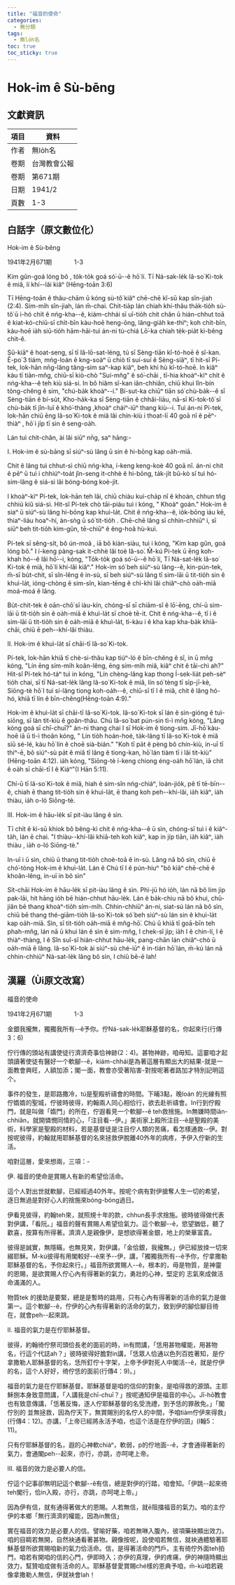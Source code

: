 ```yaml
---
title: "福音的使命"
categories:
  - 無分類
tags:
  - 無lo̍h名
toc: true
toc_sticky: true
---
```


# Hok-im ê Sù-bēng

## 文獻資訊

| 項目 | 資料 |
|---|---|
| 作者 | 無lo̍h名 |
| 卷期 | 台灣教會公報 |
| 卷期 | 第671期 |
| 日期 | 1941/2 |
| 頁數 | 1-3 |

## 白話字（原文數位化）

Hok-im ê Sù-bēng

1941年2月671期             1-3

Kim gûn-goá lóng bô , to̍k-to̍k goá só͘-ū--ê hō͘ lí. Tī Ná-sak-le̍k Iâ-so͘ Ki-tok ê miâ, lí khí--lâi kiâⁿ (Hēng-toān 3:6)

Tī Hēng-toān ê thâu-chām ū kóng sù-tô͘ kiâⁿ chē-chē kî-sū kap sîn-jiah (2:4). Sím-mi̍h sîn-jiah, lán m̄-chai. Chit-tia̍p lán chiah khí-thâu tha̍k-tio̍h sù-tô͘ ū i-hó chi̍t ê nńg-kha--ê, kiám-chhái sī uī-tio̍h chit chân ū hián-chhut toā ê kiat-kó-chiū-sī chi̍t-bīn kàu-hoē heng-ōng, lâng-gia̍h ke-thiⁿ; koh chi̍t-bīn, kàu-hoē ia̍h siū-tio̍h hām-hāi-tuì án-ni tù-chiá Lō͘-ka chiah te̍k-pia̍t kì-bêng chit-ê.

Sū-kiāⁿ ê hoat-seng, sī tī Iâ-lō-sat-léng, tú sī Sèng-tiān kî-tó-hoē ê sî-kan. Ē-po͘ 3 tiám, mńg-loán ê kng-soàⁿ ū chiò tī suí-suí ê Sèng-siâⁿ, tī hit-sî Pí-tek, Iok-hān nn̄g-lâng tâng-sim saⁿ-kap kiâⁿ, beh khì hù kî-tó-hoē. In kiâⁿ kàu tī tiān-mn̂g, chiū-sī kiò-chò "Suí-mn̂g" ê só͘-chāi , tī-hia khoàⁿ-kìⁿ chi̍t ê nńg-kha--ê teh kiù siá-si. In bô hiâm sî-kan iân-chhiân, chiū khui lîn-bín tông-chêng ê sim, "chú-ba̍k khoàⁿ--i." Bí-sut-ka chiūⁿ tiān só͘ chù-ba̍k--ê sī Sèng-tiān ê bí-su̍t, Kho-ha̍k-ka sī Sèng-tiān ê chhâi-liāu, nā-sī Ki-tok-tô͘ sī chù-ba̍k tī jîn-luī ê khó͘-thàng ,khoàⁿ cháiⁿ-iūⁿ thang kiù--i. Tuì án-ni Pí-tek, Iok-hān chiū ēng Iâ-so͘ Ki-tok ê miâ lâi chín-kiù i thoat-lī 40 goā nî ê pēⁿ-thiàⁿ , hō͘ i ji̍p tī sin ê seng-oa̍h.

Lán tuì chit-chân, ài lâi siūⁿ nn̄g, saⁿ hāng:-

I. Hok-im ê sù-bāng sī siúⁿ-sù lâng ū sin ê hi-bōng kap oa̍h-miā.

Chit ê lâng tuì chhut-sì chiū nńg-kha, í-keng keng-koè 40 goā nî. án-ni chit ê pēⁿ ū tuì i chhiúⁿ-toa̍t jîn-seng it-chhè ê hi-bōng, ta̍k-ji̍t bû-kò sī tuì hó-sim-lâng ê siá-sì lâi bóng-bóng koè-ji̍t.

I khoàⁿ-kìⁿ Pí-tek, Iok-hān teh lâi, chiū chiàu kui-cha̍p nî ê khoán, chhun tn̂g chhiú kiû siá-sì. Hit-sî Pí-tek chò tāi-piáu tuì i kóng, " Khoàⁿ goán." Hok-im ê siaⁿ ū siúⁿ-sù lâng hi-bōng kap khuì-la̍t. Chit ê nńg-kha--ê, io̍k-bōng iáu kē, thiaⁿ-liáu hoaⁿ-hí, àn-sǹg ū só͘ tit-tio̍h . Chē-chē lâng sī chhin-chhiūⁿ i, sī siūⁿ beh tit-tio̍h kim-gûn, tē-chiūⁿ ê êng-hoâ hù-kuì.

Pí-tek sī sêng-si̍t, bô ún-moâ , iā bô kiàn-siàu, tuì i kóng, "Kim kap gûn, goá lóng bô." I í-keng pàng-sak it-chhè lâi toè Iâ-so͘. M̄-kú Pí-tek ū ēng koh-khah hó--ê lâi hō͘--i, kóng, "To̍k-to̍k goá só͘-ū--ê hō͘ lí, Tī Ná-sat-le̍k Iâ-so͘ Ki-tok ê miâ, hō͘ lí khí-lâi kiâⁿ." Hok-im só͘ beh siúⁿ-sù lâng--ê, kin-pún-tek, m̄-sī bu̍t-chit, sī sîn-lêng ê in-sù, sī beh siúⁿ-sù lâng tī sim-lāi ū tit-tio̍h sin ê khuì-la̍t, ióng-chòng ê sim-sîn, kian-tēng ê chì-khì lâi chiâⁿ-chò oa̍h-miā moá-moá ê lâng.

Bu̍t-chit-tek ê oān-chō͘ sī iàu-kín, chóng-sī sī chiām-sî ê lō͘-ēng, chí-ū sim-lāi ū tit-tio̍h sin ê oa̍h-miā ê khuì-la̍t sī choè tē-it. Chit ê nńg-kha--ê, tī i ê sim-lāi ū tit-tio̍h sin ê oa̍h-miā ê khuì-la̍t, tì-kàu i ê kha kap kha-ba̍k khiā-chāi, chiū ē peh--khí-lâi thiàu.

II. Hok-im ê khuì-la̍t sī chāi-tī Iâ-so͘ Ki-tok.

Pí-tek, Iok-hān khiā tī chè-si-thâu kap tiúⁿ-ló ê bīn-chêng ê sî, in ū mn̄g kóng, "Lín ēng sím-mi̍h koân-lêng, ēng sím-mi̍h miâ, kiâⁿ chit ê tāi-chì ah?" Hit-sî Pí-tek hó-táⁿ tuì in kóng, "Lín chèng-lâng kap thong Í-sek-lia̍t peh-sèⁿ tio̍h chai, sī tī Ná-sat-le̍k lâng Iâ-so͘ Ki-tok ê miâ, lín só͘ tèng tī si̍p-jī-kè, Siōng-tè hō͘ I tuì sí-lâng tiong koh-oa̍h--ê, chiū-sī tī I ê miâ, chit ê lâng hó-hó, khiā tī lín ê bīn-chêng(Hēng-toān 4:9)."

Hok-im ê khuì-la̍t sī chāi-tī Iâ-so͘ Ki-tok. Iâ-so͘ Ki-tok sī lán ê sìn-gióng ê tuì-siōng, sī lán tit-kiù ê goân-thâu. Chú Iâ-so͘ bat pún-sin tì-ì mn̄g kóng, "Lâng kóng goá sī chī-chuī?" án-ni thang chai I sī Hok-im ê tiong-sim. Jī-hō͘ kàu-hoē iā ū tì-ì thoân kóng, " Lín tio̍h hoán-hoé, ta̍k-lâng tī Iâ-so͘ Ki-tok ê miâ siū sé-lé, kàu hō͘ lín ê choē sià-bián." "Koh tī pa̍t ê pèng bô chín-kiù, in-uī tī thiⁿ-ē, bô siúⁿ-sù pa̍t ê miâ tī lâng ê tiong-kan, hō͘ lán tiàm tī i lâi tit-kiù"(Hēng-toān 4:12). ia̍h kóng, "Siōng-tè í-keng chiong éng-oa̍h hō͘ lán, iā chit ê oa̍h sī chāi-tī I ê Kiáⁿ"(I Hān 5:11).

Chí-ū tī Iâ-so͘ Ki-tok ê miâ, hiah ê sim-sîn nńg-chiáⁿ, loán-jio̍k, pê tī tē-bīn--ê, chiah ē thang tit-tio̍h sin ê khuì-la̍t, ē thang koh peh--khí-lâi, ia̍h kiâⁿ, ia̍h thiàu, ia̍h o-ló Siōng-tè.

III. Hok-im ê hāu-le̍k sī pit-iàu lâng ê sìn.

Tī chit ê kì-sū khiok bô bêng-kì chit ê nńg-kha--ê ū sìn, chóng-sī tuì i ê kiâⁿ-ta̍h, lán ē chai. "I thiàu--khí-lâi khiā-teh koh kiâⁿ, kap in ji̍p tiān, ia̍h kiâⁿ, ia̍h thiàu , ia̍h o-ló Siōng-tè."

In-uī i ū sìn, chiū ū thang tit-tio̍h choè-toā ê in-sù. Lâng nā bô sìn, chiū ē chó͘-tòng Hok-im ê khuì-la̍t. Lán ê Chú tī I ê pún-hiuⁿ "bô kiâⁿ chē-chē ê khoân-lêng, in-uī in bô sìn"

Si̍t-chāi Hok-im ê hāu-le̍k sī pit-iàu lâng ê sìn. Phì-jū hó io̍h, lán nā bô lim ji̍p pak-lāi, hit hāng io̍h bē hián-chhut hāu-le̍k. Lán ê ba̍k-chiu nā bô khui, chū-jiân bē thang khoàⁿ-tio̍h sím-mi̍h. Chhin-chhiūⁿ án-ni, siat-sú lán nā bô sìn, chiū bē thang thé-giām-tio̍h Iâ-so͘ Ki-tok só͘ beh siúⁿ-sù lán sin ê khuì-la̍t kap oa̍h-miā. Sìn, sī tit-tio̍h oa̍h-miā ê mn̂g-hō͘. Chú ū khiā tī goā-bīn teh phah-mn̂g, lán nā ū khui lán ê sìn ê sim-mn̂g, I chek-sî ji̍p; ia̍h I ê chin-lí, I ê thiàⁿ-thàng, I ê Sîn suî-sî hián-chhut hāu-le̍k, pang-chān lán chiâⁿ-chò ū oa̍h-miā ê lâng. Iâ-so͘ Ki-tok ài siúⁿ-sù ché-iūⁿ ê in-tián hō͘ lán, m̄-kú lán nā chhin-chhiūⁿ Ná-sat-le̍k lâng bô sìn, I chiū bē-ē lah!

## 漢羅（Ùi原文改寫）

福音的使命

1941年2月671期             1-3

金銀我攏無，獨獨我所有--ê予你。佇Ná-sak-le̍k耶穌基督的名，你起來行(行傳3：6)

佇行傳的頭站有講使徒行濟濟奇事佮神跡(2：4)。甚物神跡，咱毋知。這霎咱才起頭讀著使徒有醫好一个軟腳--ê，kiám-chhái是為著這層有顯出大的結果-就是一面教會興旺，人額加添；閣一面，教會亦受著陷害-對按呢著者路加才特別記明這个。

事件的發生，是耶路撒冷，tú是聖殿祈禱會的時間。下晡3點，晚loán 的光線有照佇媠媠的聖城，佇彼時彼得，約翰兩人同心相佮行，欲去赴祈禱會。In行到佇殿門，就是叫做「媠門」的所在，佇遐看見一个軟腳--ê teh救捨施。In無嫌時間iân-chhiân，就開憐憫同情的心，「注目看--伊。」美術家上殿所注目--ê是聖殿的美術，科學家是聖殿的材料，若是基督徒是注目佇人類的苦痛，看怎樣通救--伊。對按呢彼得，約翰就用耶穌基督的名來拯救伊脫離40外年的病疼，予伊入佇新的生活。

咱對這層，愛來想兩，三項：-

伊. 福音的使命是賞賜人有新的希望佮活命。

這个人對出世就軟腳，已經經過40外年。按呢个病有對伊搶奪人生一切的希望，逐日無過是對好心人的捨施來bóng-bóng過日。

伊看見彼得，約翰teh來，就照規十年的款，chhun長手求捨施。彼時彼得做代表對伊講，「看阮。」福音的聲有賞賜人希望佮氣力。這个軟腳--ê，慾望猶低，聽了歡喜，按算有所得著。濟濟人是親像伊，是想欲得著金銀，地上的榮華富貴。

彼得是誠實，無隱瞞，也無見笑，對伊講，「金佮銀，我攏無。」伊已經放拺一切來綴耶穌。M̄-kú彼得有用閣較好--ê來予--伊，講，「獨獨我所有--ê予你，佇拿撒勒耶穌基督的名，予你起來行。」福音所欲賞賜人--ê，根本的，毋是物質，是神靈的恩賜，是欲賞賜人佇心內有得著新的氣力，勇壯的心神，堅定的 志氣來成做活命滿滿的人。

物質tek 的援助是要緊，總是是暫時的路用，只有心內有得著新的活命的氣力是做第一。這个軟腳--ê，佇伊的心內有得著新的活命的氣力，致到伊的腳佮腳目徛在，就會peh--起來跳。

II. 福音的氣力是在佇耶穌基督。

彼得，約翰徛佇祭司頭佮長老的面前的時，in有問講，「恁用甚物權能，用甚物名，行這个代誌ah？」彼時彼得好膽對in講，「恁眾人佮通以色列百姓著知，是佇拿撒勒人耶穌基督的名，恁所釘佇十字架，上帝予伊對死人中閣活--ê，就是佇伊的名，這个人好好，徛佇恁的面前(行傳4：9)。」

福音的氣力是在佇耶穌基督。耶穌基督是咱的信仰的對象，是咱得救的源頭。主耶穌捌本身致意問講，「人講我是chī-chuī？」按呢通知伊是福音的中心。Jī-hō͘教會也有致意傳講，「恁著反悔，逐人佇耶穌基督的名受洗禮，到予恁的罪赦免。」「閣佇別的 並無拯救，因為佇天下，無賞賜別的名佇人的中間，予咱tiàm佇伊來得救」(行傳4：12)。亦講，「上帝已經將永活予咱，也這个活是在佇伊的囝」(I翰5：11)。

只有佇耶穌基督的名，遐的心神軟chiáⁿ，軟弱，p的佇地面--ê，才會通得著新的氣力，會通閣peh--起來，亦行，亦跳，亦呵咾上帝。

III. 福音的效力是必要人的信。

佇這个記事卻無明記這个軟腳--ê有信，總是對伊的行踏，咱會知。「伊跳--起來徛teh閣行，佮in入殿，亦行，亦跳，亦呵咾上帝。」

因為伊有信，就有通得著做大的恩賜。人若無信，就ē阻擋福音的氣力。咱的主佇伊的本鄉「無行濟濟的權能，因為in無信」

實在福音的效力是必要人的信。譬喻好藥，咱若無啉入腹內，彼項藥袂顯出效力。咱的目睭若無開，自然袂通看著甚物。親像按呢，設使咱若無信，就袂通體驗著耶穌基督所欲賞賜咱新的氣力佮活命。信，是得著活命的門戶。主有徛佇外面teh拍門，咱若有開咱的信的心門，伊即時入；亦伊的真理，伊的疼痛，伊的神隨時顯出效力，幫贊咱成做有活命的人。耶穌基督愛賞賜ché樣的恩典予咱，m̄-kú咱若親像拿撒勒人無信，伊就袂會lah！
